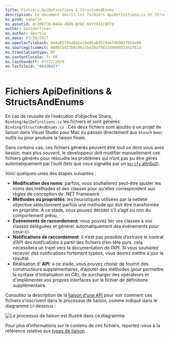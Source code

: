 ```yaml
---
title: Fichiers ApiDefinitions & StructsAndEnums
description: Ce document décrit les fichiers ApiDefinitions.cs et StructsAndEnums.cs générés par. Ces fichiers sont ensuite utilisés pour accéder au code Objective-C à partir de C#.
ms.prod: xamarin
ms.assetid: AC2087C0-BA54-46D8-B70C-6972941C8F73
author: davidortinau
ms.author: daortin
ms.date: 03/29/2017
ms.openlocfilehash: 8d4a05745d8d2ec6e05abd519aef4b9827655e06
ms.sourcegitcommit: 008bcbd37b6c96a7be2baf0633d066931d41f61a
ms.translationtype: MT
ms.contentlocale: fr-FR
ms.lasthandoff: 07/22/2020
ms.locfileid: "86930427"
---
```

# <a name="apidefinitions--structsandenums-files"></a>Fichiers ApiDefinitions & StructsAndEnums

En cas de réussite de l’exécution d’objective Sharp, `Binding/ApiDefinitions.cs` les fichiers et sont générés `Binding/StructsAndEnums.cs` .
Ces deux fichiers sont ajoutés à un projet de liaison dans Visual Studio pour Mac ou passés directement aux `btouch` `bmac` outils ou pour produire la liaison finale.

Dans *certains* cas, ces fichiers générés peuvent être tout ce dont vous avez besoin, mais plus souvent, le développeur doit modifier manuellement ces fichiers générés pour résoudre les problèmes qui n’ont pas pu être gérés automatiquement par l’outil (tels que ceux signalés par un [ `Verify` attribut](~/cross-platform/macios/binding/objective-sharpie/platform/verify.md)).

Voici quelques-unes des étapes suivantes :

- **Modification des noms**: parfois, vous souhaiterez peut-être ajuster les noms des méthodes et des classes pour qu’elles correspondent aux règles de conception de .NET Framework.
- **Méthodes ou propriétés**: les heuristiques utilisées par la netteté objective sélectionnent parfois une méthode qui doit être transformée en propriété. À ce stade, vous pouvez décider s’il s’agit ou non du comportement prévu.
- **Événements de raccordement**: vous pouvez lier vos classes à vos classes déléguées et générer automatiquement des événements pour ceux-ci.
- **Notifications de raccordement**: il n’est pas possible d’extraire le contrat d’API des notifications à partir des fichiers d’en-tête purs. cela nécessitera un trajet vers la documentation de l’API. Si vous souhaitez recevoir des notifications fortement typées, vous devrez mettre à jour le résultat.
- Réalisation d' **API**: à ce stade, vous pouvez choisir de fournir des constructeurs supplémentaires, d’ajouter des méthodes (pour permettre la syntaxe d’initialisation en C#), de surcharger des opérateurs et d’implémenter vos propres interfaces sur le fichier de définitions supplémentaire.

Consultez la description de la [liaison d’une API](~/cross-platform/macios/binding/objective-c-libraries.md) pour voir comment ces fichiers s’inscrivent dans le processus de liaison, comme indiqué dans le diagramme ci-dessous :

![Le processus de liaison est illustré dans ce diagramme](apidefinitions-structsandenums-images/binding-flowchart.png)

Pour plus d’informations sur le contenu de ces fichiers, reportez-vous à la référence relative aux [types de liaison](~/cross-platform/macios/binding/binding-types-reference.md) .
